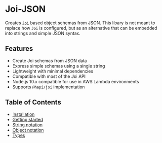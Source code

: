 # Joi-JSON

Creates [`Joi`](https://github.com/hapijs/joi) based object schemas from JSON. This libary is not meant to replace how `Joi` is configured, but
as an alternative that can be embedded into strings and simple JSON syntax.

## Features

- Create Joi schemas from JSON data
- Express simple schemas using a single string
- Lightweight with minimal dependencies
- Compatible with most of the Joi API
- Node.js 10.x compatible for use in AWS Lambda environments
- Supports `@hapi/joi` implementation


## Table of Contents

- [Installation](installation.md)
- [Getting started](getting-started.md)
- [String notation](string-notation.md)
- [Object notation](object-notation.md)
- [Types](types)
